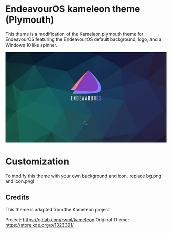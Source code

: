 # EndeavourOS kameleon theme (Plymouth)

This theme is a modification of the Kameleon plymouth theme for EndeavourOS featuring the EndeavourOS default background, logo, and a Windows 10 like spinner.

![Kameleon-eos preview](/kameleon-eos-preview.png)

# Customization

To modify this theme with your own background and icon, replace bg.png and icon.png!

## Credits

This theme is adapted from the Kameleon project 

Project: https://gitlab.com/rwml/kameleon
Original Theme: https://store.kde.org/p/1323391/
